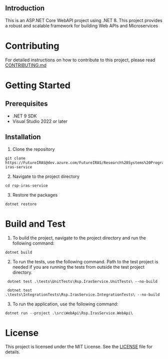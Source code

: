## Introduction

This is an ASP.NET Core WebAPI project using .NET 8. This project provides a robust and scalable framework for building Web APIs and Microservices

# Contributing

For detailed instructions on how to contribute to this project, please read [CONTRIBUTING.md](./docs/CONTRIBUTING.md) 

# Getting Started

## Prerequisites

- .NET 9 SDK
- Visual Studio 2022 or later

## Installation

1. Clone the repository

```
git clone https://FutureIRAS@dev.azure.com/FutureIRAS/Research%20Systems%20Programme/_git/rsp-iras-service
```
2. Navigate to the project directory

```
cd rsp-iras-service
```

3. Restore the packages
```
dotnet restore
```
# Build and Test

1. To build the project, navigate to the project directory and run the following command:

```
dotnet build
```

2. To run the tests, use the following command. Path to the test project is needed if you are running the tests from outside the test project directory.

```
 dotnet test .\tests\UnitTests\Rsp.IrasService.UnitTests\ --no-build

 dotnet test .\tests\IntegrationTests\Rsp.IrasService.IntegrationTests\ --no-build
```

3. To run the application, use the following command:

```
dotnet run --project .\src\WebApi\Rsp.IrasService.WebApi\
```
# License

This project is licensed under the MIT License. See the [LICENSE](./LICENSE) file for details.